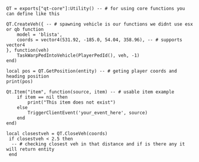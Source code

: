 

    
    QT = exports["qt-core"]:Utility() -- # for using core functions you can define like this 
    
    QT.CreateVeh({ -- # spawning vehicle is our functions we didnt use esx or qb function
        model = 'blista',
        coords = vector4(531.92, -185.0, 54.04, 358.96), -- # supports vector4
    }, function(veh)
        TaskWarpPedIntoVehicle(PlayerPedId(), veh, -1)
    end)
    
    local pos = QT.GetPosition(entity) -- # geting player coords and heading position
    print(pos)

    Qt.Item("item", function(source, item) -- # usable item example
    	if item == nil then
    		print("This item does not exist")
    	else
    		TriggerClientEvent('your_event_here', source)
    	end
    end)

    local closestveh = QT.CloseVeh(coords)
     if closestveh < 2.5 then 
      -- # checking closest veh in that distance and if is there any it will return entity 
     end
